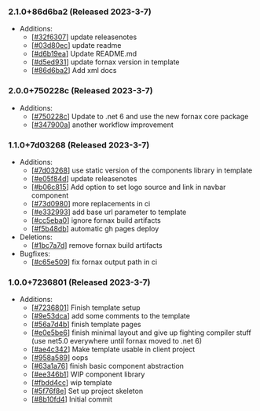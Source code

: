 ### 2.1.0+86d6ba2 (Released 2023-3-7)
* Additions:
    * [[#32f6307](https://github.com/fslaborg/FsLab.Fornax/commit/32f63074cf4f40d99b0f217ba640556b247d0895)] update releasenotes
    * [[#03d80ec](https://github.com/fslaborg/FsLab.Fornax/commit/03d80ec3952da9e8116fd27eea45515cb336ec6c)] update readme
    * [[#d6b19ea](https://github.com/fslaborg/FsLab.Fornax/commit/d6b19ea63030551fae8500c9b9b25aa74af90db2)] Update README.md
    * [[#d5ed931](https://github.com/fslaborg/FsLab.Fornax/commit/d5ed9317725a3137466e0322787e6378ce02df1b)] update fornax version in template
    * [[#86d6ba2](https://github.com/fslaborg/FsLab.Fornax/commit/86d6ba2bd4a3cf529d19298cd8faef1957d38f75)] Add xml docs

### 2.0.0+750228c (Released 2023-3-7)
* Additions:
    * [[#750228c](https://github.com/fslaborg/FsLab.Fornax/commit/750228cc57d00ea521d23d6436b00e07c5d5cb04)] Update to .net 6 and use the new fornax core package
    * [[#347900a](https://github.com/fslaborg/FsLab.Fornax/commit/347900ad4031303da8b19a39d625e8ec2c1510dc)] another workflow improvement

### 1.1.0+7d03268 (Released 2023-3-7)
* Additions:
    * [[#7d03268](https://github.com/fslaborg/FsLab.Fornax/commit/7d0326802f49ca265c595b18f6dd973f8258dad8)] use static version of the components library in template
    * [[#e05f84d](https://github.com/fslaborg/FsLab.Fornax/commit/e05f84da2f365557dd272b0365fe98a60f761a4e)] update releasenotes
    * [[#b06c815](https://github.com/fslaborg/FsLab.Fornax/commit/b06c815f27d2d225251a66b6d0f9e8e51dc469b1)] Add option to set logo source and link in navbar component
    * [[#73d0980](https://github.com/fslaborg/FsLab.Fornax/commit/73d098094a5fc357e756686c9138ebe862a64b6c)] more replacements in ci
    * [[#e332993](https://github.com/fslaborg/FsLab.Fornax/commit/e332993262f59096f0b1492bcddebd8a4f3f25be)] add base url parameter to template
    * [[#cc5eba0](https://github.com/fslaborg/FsLab.Fornax/commit/cc5eba0c69f190f6ca08610bf87e82c762145958)] ignore fornax build artifacts
    * [[#f5b48db](https://github.com/fslaborg/FsLab.Fornax/commit/f5b48db23881c941a6ad9aa7d8f9520fd01a79cf)] automatic gh pages deploy
* Deletions:
    * [[#1bc7a7d](https://github.com/fslaborg/FsLab.Fornax/commit/1bc7a7d5bf7e7338801d97a39528202a749d0519)] remove fornax build artifacts
* Bugfixes:
    * [[#c65e509](https://github.com/fslaborg/FsLab.Fornax/commit/c65e509e9b4d190d657105bb6e0e17ad582065ab)] fix fornax output path in ci

### 1.0.0+7236801 (Released 2023-3-7)
* Additions:
    * [[#7236801](https://github.com/fslaborg/FsLab.Fornax/commit/7236801ba8a288b1628f4fd698d3578d72af4d39)] Finish template setup
    * [[#9e53dca](https://github.com/fslaborg/FsLab.Fornax/commit/9e53dcaacf26e9259d2feed1ebafabcc8e7d8bc4)] add some comments to the template
    * [[#56a7d4b](https://github.com/fslaborg/FsLab.Fornax/commit/56a7d4ba323e785ea463c46a7f720decf1d375ff)] finish template pages
    * [[#e0e5be6](https://github.com/fslaborg/FsLab.Fornax/commit/e0e5be6f589e255b8242b9c9e93ce5df529f22e9)] finish minimal layout and give up fighting compiler stuff (use net5.0 everywhere until fornax moved to .net 6)
    * [[#ae4c342](https://github.com/fslaborg/FsLab.Fornax/commit/ae4c342147fe56e25b271b0d82ccc389cb1c34ef)] Make template usable in client project
    * [[#958a589](https://github.com/fslaborg/FsLab.Fornax/commit/958a5894499503c3706e62fe3badfb4928fd0b9f)] oops
    * [[#63a1a76](https://github.com/fslaborg/FsLab.Fornax/commit/63a1a764c7d1484b1e914ee619390a066124497c)] finish basic component abstraction
    * [[#ee346b1](https://github.com/fslaborg/FsLab.Fornax/commit/ee346b14f9aa4fc8faac5adb21e718ce946dd487)] WIP component library
    * [[#fbdd4cc](https://github.com/fslaborg/FsLab.Fornax/commit/fbdd4cca60606bef4f1bce7a9cb4d47212c58b16)] wip template
    * [[#5f76f8e](https://github.com/fslaborg/FsLab.Fornax/commit/5f76f8ee3bf156a782adc560c112fbda7aae5de2)] Set up project skeleton
    * [[#8b10fd4](https://github.com/fslaborg/FsLab.Fornax/commit/8b10fd413a793b3022aa597df6ad0cfd23eb8cf2)] Initial commit

